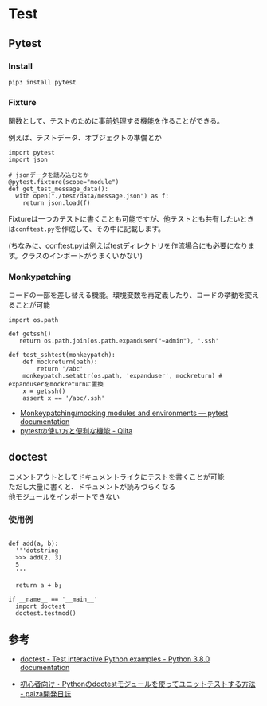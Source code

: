 # Test

## Pytest

### Install

    pip3 install pytest

### Fixture

関数として、テストのために事前処理する機能を作ることができる。

例えば、テストデータ、オブジェクトの準備とか

    import pytest
    import json
    
    # jsonデータを読み込むとか
    @pytest.fixture(scope="module")
    def get_test_message_data():
      with open("./test/data/message.json") as f:
        return json.load(f)

Fixtureは一つのテストに書くことも可能ですが、他テストとも共有したいときは`conftest.py`を作成して、その中に記載します。

(ちなみに、conftest.pyは例えばtestディレクトリを作流場合にも必要になります。クラスのインポートがうまくいかない)

### Monkypatching


コードの一部を差し替える機能。環境変数を再定義したり、コードの挙動を変えることが可能

```
import os.path

def getssh()
   return os.path.join(os.path.expanduser("~admin"), '.ssh'

def test_sshtest(monkeypatch):
    def mockreturn(path):
        return '/abc'
    monkeypatch.setattr(os.path, 'expanduser', mockreturn) # expanduserをmockreturnに置換
    x = getssh()
    assert x == '/abc/.ssh'
```

- [Monkeypatching/mocking modules and environments — pytest documentation](https://docs.pytest.org/en/latest/monkeypatch.html)
- [pytestの使い方と便利な機能 \- Qiita](https://qiita.com/sasaki77/items/97c90ae272373d78b422#monkey-patching--mock)

## doctest

コメントアウトとしてドキュメントライクにテストを書くことが可能  
ただし大量に書くと、ドキュメントが読みづらくなる  
他モジュールをインポートできない

### 使用例

```

def add(a, b):
  '''dotstring
  >>> add(2, 3)
  5
  '''

  return a + b;

if __name__ == '__main__'
  import doctest
  doctest.testmod()

```

## 参考

- [doctest - Test interactive Python examples - Python 3.8.0 documentation](https://docs.python.org/3/library/doctest.html)

- [初心者向け・Pythonのdoctestモジュールを使ってユニットテストする方法 \- paiza開発日誌](https://paiza.hatenablog.com/entry/2019/03/22/%E5%88%9D%E5%BF%83%E8%80%85%E5%90%91%E3%81%91%E3%83%BBPython%E3%81%AEdoctest%E3%83%A2%E3%82%B8%E3%83%A5%E3%83%BC%E3%83%AB%E3%82%92%E4%BD%BF%E3%81%A3%E3%81%A6%E3%83%A6%E3%83%8B%E3%83%83%E3%83%88%E3%83%86)

